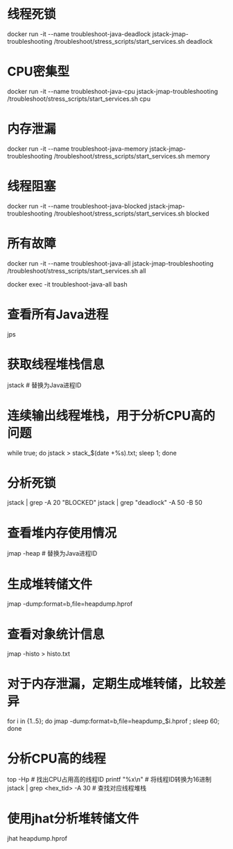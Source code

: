 # 线程死锁
docker run -it --name troubleshoot-java-deadlock jstack-jmap-troubleshooting /troubleshoot/stress_scripts/start_services.sh deadlock

# CPU密集型
docker run -it --name troubleshoot-java-cpu jstack-jmap-troubleshooting /troubleshoot/stress_scripts/start_services.sh cpu

# 内存泄漏
docker run -it --name troubleshoot-java-memory jstack-jmap-troubleshooting /troubleshoot/stress_scripts/start_services.sh memory

# 线程阻塞
docker run -it --name troubleshoot-java-blocked jstack-jmap-troubleshooting /troubleshoot/stress_scripts/start_services.sh blocked

# 所有故障
docker run -it --name troubleshoot-java-all jstack-jmap-troubleshooting /troubleshoot/stress_scripts/start_services.sh all


docker exec -it troubleshoot-java-all bash


# 查看所有Java进程
jps

# 获取线程堆栈信息
jstack <PID>  # 替换<PID>为Java进程ID

# 连续输出线程堆栈，用于分析CPU高的问题
while true; do jstack <PID> > stack_$(date +%s).txt; sleep 1; done

# 分析死锁
jstack <PID> | grep -A 20 "BLOCKED"
jstack <PID> | grep "deadlock" -A 50 -B 50



# 查看堆内存使用情况
jmap -heap <PID>  # 替换<PID>为Java进程ID

# 生成堆转储文件
jmap -dump:format=b,file=heapdump.hprof <PID>

# 查看对象统计信息
jmap -histo <PID> > histo.txt

# 对于内存泄漏，定期生成堆转储，比较差异
for i in {1..5}; do jmap -dump:format=b,file=heapdump_$i.hprof <PID>; sleep 60; done



# 分析CPU高的线程
top -Hp <PID>  # 找出CPU占用高的线程ID
printf "%x\n" <TID>  # 将线程ID转换为16进制
jstack <PID> | grep <hex_tid> -A 30  # 查找对应线程堆栈

# 使用jhat分析堆转储文件
jhat heapdump.hprof